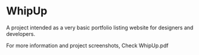 # WhipUp
A project intended as a very basic portfolio listing website for designers and developers. 

For more information and project screenshots, Check WhipUp.pdf
